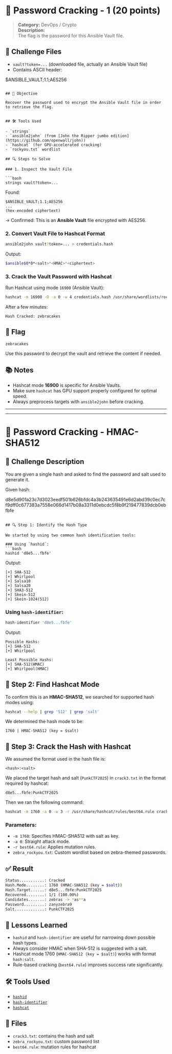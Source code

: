 



# 🔐 Password Cracking - 1 (20 points)

> **Category:** DevOps / Crypto  
> **Description:**  
> The flag is the password for this Ansible Vault file.



## 📁 Challenge Files

- `vault?token=...` (downloaded file, actually an Ansible Vault file)
- Contains ASCII header:


\$ANSIBLE\_VAULT;1.1;AES256

````

## 🧠 Objective

Recover the password used to encrypt the Ansible Vault file in order to retrieve the flag.


## 🛠️ Tools Used

- `strings`
- `ansible2john` (from [John the Ripper jumbo edition](https://github.com/openwall/john))
- `hashcat` (for GPU-accelerated cracking)
- `rockyou.txt` wordlist

## 🔍 Steps to Solve

### 1. Inspect the Vault File

```bash
strings vault?token=... 
````

Found:

```
$ANSIBLE_VAULT;1.1;AES256
...
(hex-encoded ciphertext)
```

→ Confirmed: This is an **Ansible Vault** file encrypted with AES256.

### 2. Convert Vault File to Hashcat Format

```bash
ansible2john vault?token=... > credentials.hash
```

Output:

```bash
$ansible$0*0*<salt>*<HMAC>*<ciphertext>
```

### 3. Crack the Vault Password with Hashcat

Run Hashcat using mode `16900` (Ansible Vault):

```bash
hashcat -m 16900 -O -a 0 -w 4 credentials.hash /usr/share/wordlists/rockyou.txt
```

After a few minutes:

```
Hash Cracked: zebracakes
```

## 🏁 Flag

```
zebracakes
```

Use this password to decrypt the vault and retrieve the content if needed.
## 📚 Notes

* Hashcat mode **16900** is specific for Ansible Vaults.
* Make sure `hashcat` has GPU support properly configured for optimal speed.
* Always preprocess targets with `ansible2john` before cracking.



---



---

# 🔐 Password Cracking - HMAC-SHA512


## 🧩 Challenge Description

You are given a single hash and asked to find the password and salt used to generate it. 

Given hash:

d8e5d901a23c7d3023eedf501b626bfdc4a3b243635491e6d2abd39c0ec7cf9dff0c677383a7558e066d1417b08a3311d0ebcdc5f8b9f219477839dcb0ebfbfe

````

## 🔍 Step 1: Identify the Hash Type

We started by using two common hash identification tools:

### Using `hashid`:
```bash
hashid 'd8e5...fbfe'
````

Output:

```
[+] SHA-512 
[+] Whirlpool 
[+] Salsa10 
[+] Salsa20 
[+] SHA3-512 
[+] Skein-512 
[+] Skein-1024(512)
```

### Using `hash-identifier`:

```bash
hash-identifier 'd8e5...fbfe'
```

Output:

```
Possible Hashs:
[+] SHA-512
[+] Whirlpool

Least Possible Hashs:
[+] SHA-512(HMAC)
[+] Whirlpool(HMAC)
```

## 🧠 Step 2: Find Hashcat Mode

To confirm this is an **HMAC-SHA512**, we searched for supported hash modes using:

```bash
hashcat --help | grep '512' | grep 'salt'
```

We determined the hash mode to be:

```
1760 | HMAC-SHA512 (key = $salt)
```

## 🧨 Step 3: Crack the Hash with Hashcat

We assumed the format used in the hash file is:

```
<hash>:<salt>
```

We placed the target hash and salt (`PunkCTF2025`) in `crack3.txt` in the format required by hashcat:

```
d8e5...fbfe:PunkCTF2025
```

Then we ran the following command:

```bash
hashcat -m 1760 -a 0 -w 3 -r /usr/share/hashcat/rules/best64.rule crack3.txt zebra_rockyou.txt
```

### Parameters:

* `-m 1760`: Specifies HMAC-SHA512 with salt as key.
* `-a 0`: Straight attack mode.
* `-r best64.rule`: Applies mutation rules.
* `zebra_rockyou.txt`: Custom wordlist based on zebra-themed passwords.

## ✅ Result

```bash
Status...........: Cracked
Hash.Mode........: 1760 (HMAC-SHA512 (key = $salt))
Hash.Target......: d8e5...fbfe:PunkCTF2025
Recovered........: 1/1 (100.00%)
Candidates.......: zebras -> *as**a
Password.........: zanyzebra9
Salt.............: PunkCTF2025
```

## 🧠 Lessons Learned

* `hashid` and `hash-identifier` are useful for narrowing down possible hash types.
* Always consider HMAC when SHA-512 is suggested with a salt.
* Hashcat mode 1760 (`HMAC-SHA512 (key = $salt)`) works with format `hash:salt`.
* Rule-based cracking (`best64.rule`) improves success rate significantly.

## 🛠️ Tools Used

* [`hashid`](https://github.com/psypanda/hashID)
* [`hash-identifier`](https://github.com/blackploit/hash-identifier)
* [`hashcat`](https://github.com/hashcat/hashcat)

## 📁 Files

* `crack3.txt`: contains the hash and salt
* `zebra_rockyou.txt`: custom password list
* `best64.rule`: mutation rules for hashcat

